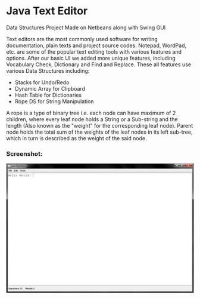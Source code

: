 
# Java Text Editor 
Data Structures Project
Made on Netbeans along with Swing GUI

Text editors are the most commonly used software for writing documentation, plain texts and project source codes. Notepad, WordPad, etc. are some of the popular text editing tools with various features and options. After our basic UI we added more unique features, including Vocabulary Check, Dictionary and Find and Replace. These all features use various Data Structures including:

- Stacks for Undo/Redo
- Dynamic Array for Clipboard
- Hash Table for Dictionaries
- Rope DS for String Manipulation

A rope is a type of binary tree i.e. each node can have maximum of 2 children, where every leaf node holds a String or a Sub-string and the length (Also known as the "weight" for the corresponding leaf node). Parent node holds the total sum of the weights of the leaf nodes in its left sub-tree, which in turn is described as the weight of the said node.

### Screenshot: 
![Demo](https://github.com/owaisali8/uni-projects/blob/main/Java_Text_Editor/Capture.PNG?raw=true)

